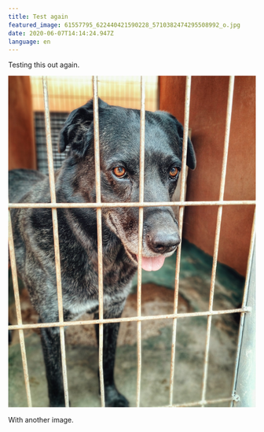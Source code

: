 ```yaml
---
title: Test again
featured_image: 61557795_622440421590228_5710382474295508992_o.jpg
date: 2020-06-07T14:14:24.947Z
language: en
---
```

Testing this out again.

![](80233382_772765886557680_142753357025509376_o.jpg)

With another image.
